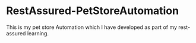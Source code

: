 # RestAssured-PetStoreAutomation
This is my pet store Automation which I have developed as part of my rest-assured learning.
